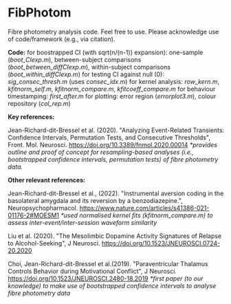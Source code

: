 # FibPhotom

Fibre photometry analysis code. Feel free to use. Please acknowledge use of code/framework (e.g., via citation).

**Code:**
for boostrapped CI (with sqrt(n/(n-1)) expansion): one-sample (_boot_CIexp.m_), between-subject comparisons (_boot_between_diffCIexp.m_), within-subject comparisons (_boot_within_diffCIexp.m_)
for testing CI against null (0): _sig_consec_thresh.m_ (uses _consec_idx.m_)
for kernel analysis: _row_kern.m_, _kfitnorm_self.m_, _kfitnorm_compare.m_, _kfitcoeff_compare.m_
for behaviour timestamping: _first_after.m_
for plotting: error region (_errorplot3.m_), colour repository (_col_rep.m_)

**Key references:**

Jean-Richard-dit-Bressel et al. (2020). "Analyzing Event-Related Transients: Confidence Intervals, Permutation Tests, and Consecutive Thresholds", Front. Mol. Neurosci. https://doi.org/10.3389/fnmol.2020.00014
 _*provides outline and proof of concept for resampling-based analyses (i.e., bootstrapped confidence intervals, permutation tests) of fibre photometry data._

**Other relevant references:**

Jean-Richard-dit-Bressel et al., (2022). "Instrumental aversion coding in the basolateral amygdala and its reversion by a benzodiazepine.", Neuropsychopharmacol. https://www.nature.com/articles/s41386-021-01176-2#MOESM1
 _*used normalised kernel fits (kfitnorm_compare.m) to assess inter-event/inter-session waveform similarity_

Liu et al. (2020). "The Mesolimbic Dopamine Activity Signatures of Relapse to Alcohol-Seeking", J Neurosci. https://doi.org/10.1523/JNEUROSCI.0724-20.2020

Choi, Jean-Richard-dit-Bressel et al.(2019). "Paraventricular Thalamus Controls Behavior during Motivational Conflict", J Neurosci. https://doi.org/10.1523/JNEUROSCI.2480-18.2019
 _*first paper (to our knowledge) to make use of bootstrapped confidence intervals to analyse fibre photometry data_
